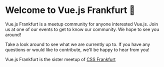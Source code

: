 # Welcome to Vue.js Frankfurt :tada:

Vue.js Frankfurt is a meetup community for anyone interested Vue.js. Join us at one of our events to get to know our community. We hope to see you around!

<!-- TODO: Add Frank the Furt bio -->

Take a look around to see what we are currently up to. If you have any questions or would like to contribute, we'll be happy to hear from you!

<!-- TODO: Add Community Selfie -->

Vue.js Frankfurt is the sister meetup of [CSS Frankfurt](https://cssfrankfurt.de)
